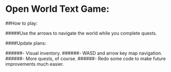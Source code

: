 # Open World Text Game:


##How to play:

#####Use the arrows to navigate the world while you complete quests.

####Update plans:

######- Visual inventory.
######- WASD and arrow key map navigation.
######- More quests, of course.
######- Redo some code to make future improvements much easier.
